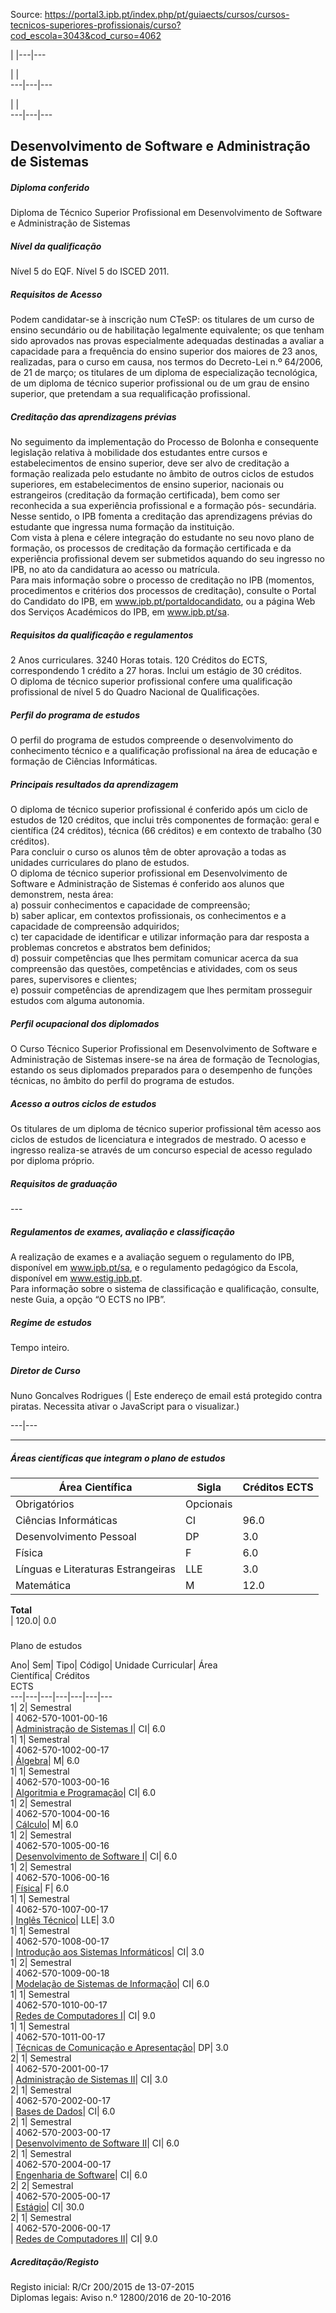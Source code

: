 Source: https://portal3.ipb.pt/index.php/pt/guiaects/cursos/cursos-tecnicos-superiores-profissionais/curso?cod_escola=3043&cod_curso=4062

| |---|---  
  
| |   
---|---|---  
  
| |   
---|---|---  
  
  

## Desenvolvimento de Software e Administração de Sistemas

  

##### Diploma conferido

Diploma de Técnico Superior Profissional em Desenvolvimento de Software e
Administração de Sistemas  
  

##### Nível da qualificação

Nível 5 do EQF. Nível 5 do ISCED 2011.  
  

##### Requisitos de Acesso

Podem candidatar-se à inscrição num CTeSP: os titulares de um curso de ensino
secundário ou de habilitação legalmente equivalente; os que tenham sido
aprovados nas provas especialmente adequadas destinadas a avaliar a capacidade
para a frequência do ensino superior dos maiores de 23 anos, realizadas, para
o curso em causa, nos termos do Decreto-Lei n.º 64/2006, de 21 de março; os
titulares de um diploma de especialização tecnológica, de um diploma de
técnico superior profissional ou de um grau de ensino superior, que pretendam
a sua requalificação profissional.  
  

##### Creditação das aprendizagens prévias

No seguimento da implementação do Processo de Bolonha e consequente legislação
relativa à mobilidade dos estudantes entre cursos e estabelecimentos de ensino
superior, deve ser alvo de creditação a formação realizada pelo estudante no
âmbito de outros ciclos de estudos superiores, em estabelecimentos de ensino
superior, nacionais ou estrangeiros (creditação da formação certificada), bem
como ser reconhecida a sua experiência profissional e a formação pós-
secundária. Nesse sentido, o IPB fomenta a creditação das aprendizagens
prévias do estudante que ingressa numa formação da instituição.  
Com vista à plena e célere integração do estudante no seu novo plano de
formação, os processos de creditação da formação certificada e da experiência
profissional devem ser submetidos aquando do seu ingresso no IPB, no ato da
candidatura ao acesso ou matrícula.  
Para mais informação sobre o processo de creditação no IPB (momentos,
procedimentos e critérios dos processos de creditação), consulte o Portal do
Candidato do IPB, em www.ipb.pt/portaldocandidato, ou a página Web dos
Serviços Académicos do IPB, em www.ipb.pt/sa.  
  

##### Requisitos da qualificação e regulamentos

2 Anos curriculares. 3240 Horas totais. 120 Créditos do ECTS, correspondendo 1
crédito a 27 horas. Inclui um estágio de 30 créditos.  
O diploma de técnico superior profissional confere uma qualificação
profissional de nível 5 do Quadro Nacional de Qualificações.  
  

##### Perfil do programa de estudos

O perfil do programa de estudos compreende o desenvolvimento do conhecimento
técnico e a qualificação profissional na área de educação e formação de
Ciências Informáticas.  
  

##### Principais resultados da aprendizagem

O diploma de técnico superior profissional é conferido após um ciclo de
estudos de 120 créditos, que inclui três componentes de formação: geral e
científica (24 créditos), técnica (66 créditos) e em contexto de trabalho (30
créditos).  
Para concluir o curso os alunos têm de obter aprovação a todas as unidades
curriculares do plano de estudos.  
O diploma de técnico superior profissional em Desenvolvimento de Software e
Administração de Sistemas é conferido aos alunos que demonstrem, nesta área:  
a) possuir conhecimentos e capacidade de compreensão;  
b) saber aplicar, em contextos profissionais, os conhecimentos e a capacidade
de compreensão adquiridos;  
c) ter capacidade de identificar e utilizar informação para dar resposta a
problemas concretos e abstratos bem definidos;  
d) possuir competências que lhes permitam comunicar acerca da sua compreensão
das questões, competências e atividades, com os seus pares, supervisores e
clientes;  
e) possuir competências de aprendizagem que lhes permitam prosseguir estudos
com alguma autonomia.  
  

##### Perfil ocupacional dos diplomados

O Curso Técnico Superior Profissional em Desenvolvimento de Software e
Administração de Sistemas insere-se na área de formação de Tecnologias,
estando os seus diplomados preparados para o desempenho de funções técnicas,
no âmbito do perfil do programa de estudos.  
  

##### Acesso a outros ciclos de estudos

Os titulares de um diploma de técnico superior profissional têm acesso aos
ciclos de estudos de licenciatura e integrados de mestrado. O acesso e
ingresso realiza-se através de um concurso especial de acesso regulado por
diploma próprio.  
  

##### Requisitos de graduação

\---  
  
  

##### Regulamentos de exames, avaliação e classificação

A realização de exames e a avaliação seguem o regulamento do IPB, disponível
em www.ipb.pt/sa, e o regulamento pedagógico da Escola, disponível em
www.estig.ipb.pt.  
Para informação sobre o sistema de classificação e qualificação, consulte,
neste Guia, a opção “O ECTS no IPB”.  
  

##### Regime de estudos

Tempo inteiro.  
  

##### Diretor de Curso

Nuno Goncalves Rodrigues (| Este endereço de email está protegido contra
piratas. Necessita ativar o JavaScript para o visualizar.)  
  
---|---  
  
* * *

  

##### Áreas científicas que integram o plano de estudos

Área Científica| Sigla| Créditos ECTS  
---|---|---  
Obrigatórios| Opcionais  
Ciências Informáticas| CI| 96.0| 9.0  
Desenvolvimento Pessoal| DP| 3.0| 0.0  
Física| F| 6.0| 0.0  
Línguas e Literaturas Estrangeiras| LLE| 3.0| 0.0  
Matemática| M| 12.0| 0.0  
**Total**  
| 120.0| 0.0  
  
#####  
Plano de estudos

Ano| Sem| Tipo| Código| Unidade Curricular| Área  
Científica| Créditos  
ECTS  
---|---|---|---|---|---|---  
1| 2|  Semestral  
|  4062-570-1001-00-16  
| [Administração de Sistemas
I](https://guiaects.ipb.pt/GuiaEcts/PdfService?cod_escola=3043&cod_curso=4062&n_plano=570&n_disciplina=1001&n_opcao=0&ano_lect=2016&locale=1
"Administração de Sistemas I")| CI| 6.0  
1| 1|  Semestral  
|  4062-570-1002-00-17  
|
[Álgebra](https://guiaects.ipb.pt/GuiaEcts/PdfService?cod_escola=3043&cod_curso=4062&n_plano=570&n_disciplina=1002&n_opcao=0&ano_lect=2017&locale=1
"Álgebra")| M| 6.0  
1| 1|  Semestral  
|  4062-570-1003-00-16  
| [Algoritmia e
Programação](https://guiaects.ipb.pt/GuiaEcts/PdfService?cod_escola=3043&cod_curso=4062&n_plano=570&n_disciplina=1003&n_opcao=0&ano_lect=2016&locale=1
"Algoritmia e Programação")| CI| 6.0  
1| 2|  Semestral  
|  4062-570-1004-00-16  
|
[Cálculo](https://guiaects.ipb.pt/GuiaEcts/PdfService?cod_escola=3043&cod_curso=4062&n_plano=570&n_disciplina=1004&n_opcao=0&ano_lect=2016&locale=1
"Cálculo")| M| 6.0  
1| 2|  Semestral  
|  4062-570-1005-00-16  
| [Desenvolvimento de Software
I](https://guiaects.ipb.pt/GuiaEcts/PdfService?cod_escola=3043&cod_curso=4062&n_plano=570&n_disciplina=1005&n_opcao=0&ano_lect=2016&locale=1
"Desenvolvimento de Software I")| CI| 6.0  
1| 2|  Semestral  
|  4062-570-1006-00-16  
|
[Física](https://guiaects.ipb.pt/GuiaEcts/PdfService?cod_escola=3043&cod_curso=4062&n_plano=570&n_disciplina=1006&n_opcao=0&ano_lect=2016&locale=1
"Física")| F| 6.0  
1| 1|  Semestral  
|  4062-570-1007-00-17  
| [Inglês
Técnico](https://guiaects.ipb.pt/GuiaEcts/PdfService?cod_escola=3043&cod_curso=4062&n_plano=570&n_disciplina=1007&n_opcao=0&ano_lect=2017&locale=1
"Inglês Técnico")| LLE| 3.0  
1| 1|  Semestral  
|  4062-570-1008-00-17  
| [Introdução aos Sistemas
Informáticos](https://guiaects.ipb.pt/GuiaEcts/PdfService?cod_escola=3043&cod_curso=4062&n_plano=570&n_disciplina=1008&n_opcao=0&ano_lect=2017&locale=1
"Introdução aos Sistemas Informáticos")| CI| 3.0  
1| 2|  Semestral  
|  4062-570-1009-00-18  
| [Modelação de Sistemas de
Informação](https://guiaects.ipb.pt/GuiaEcts/PdfService?cod_escola=3043&cod_curso=4062&n_plano=570&n_disciplina=1009&n_opcao=0&ano_lect=2018&locale=1
"Modelação de Sistemas de Informação")| CI| 6.0  
1| 1|  Semestral  
|  4062-570-1010-00-17  
| [Redes de Computadores
I](https://guiaects.ipb.pt/GuiaEcts/PdfService?cod_escola=3043&cod_curso=4062&n_plano=570&n_disciplina=1010&n_opcao=0&ano_lect=2017&locale=1
"Redes de Computadores I")| CI| 9.0  
1| 1|  Semestral  
|  4062-570-1011-00-17  
| [Técnicas de Comunicação e
Apresentação](https://guiaects.ipb.pt/GuiaEcts/PdfService?cod_escola=3043&cod_curso=4062&n_plano=570&n_disciplina=1011&n_opcao=0&ano_lect=2017&locale=1
"Técnicas de Comunicação e Apresentação")| DP| 3.0  
2| 1|  Semestral  
|  4062-570-2001-00-17  
| [Administração de Sistemas
II](https://guiaects.ipb.pt/GuiaEcts/PdfService?cod_escola=3043&cod_curso=4062&n_plano=570&n_disciplina=2001&n_opcao=0&ano_lect=2017&locale=1
"Administração de Sistemas II")| CI| 3.0  
2| 1|  Semestral  
|  4062-570-2002-00-17  
| [Bases de
Dados](https://guiaects.ipb.pt/GuiaEcts/PdfService?cod_escola=3043&cod_curso=4062&n_plano=570&n_disciplina=2002&n_opcao=0&ano_lect=2017&locale=1
"Bases de Dados")| CI| 6.0  
2| 1|  Semestral  
|  4062-570-2003-00-17  
| [Desenvolvimento de Software
II](https://guiaects.ipb.pt/GuiaEcts/PdfService?cod_escola=3043&cod_curso=4062&n_plano=570&n_disciplina=2003&n_opcao=0&ano_lect=2017&locale=1
"Desenvolvimento de Software II")| CI| 6.0  
2| 1|  Semestral  
|  4062-570-2004-00-17  
| [Engenharia de
Software](https://guiaects.ipb.pt/GuiaEcts/PdfService?cod_escola=3043&cod_curso=4062&n_plano=570&n_disciplina=2004&n_opcao=0&ano_lect=2017&locale=1
"Engenharia de Software")| CI| 6.0  
2| 2|  Semestral  
|  4062-570-2005-00-17  
|
[Estágio](https://guiaects.ipb.pt/GuiaEcts/PdfService?cod_escola=3043&cod_curso=4062&n_plano=570&n_disciplina=2005&n_opcao=0&ano_lect=2017&locale=1
"Estágio")| CI| 30.0  
2| 1|  Semestral  
|  4062-570-2006-00-17  
| [Redes de Computadores
II](https://guiaects.ipb.pt/GuiaEcts/PdfService?cod_escola=3043&cod_curso=4062&n_plano=570&n_disciplina=2006&n_opcao=0&ano_lect=2017&locale=1
"Redes de Computadores II")| CI| 9.0  
  

##### Acreditação/Registo

Registo inicial: R/Cr 200/2015 de 13-07-2015  
Diplomas legais: Aviso n.º 12800/2016 de 20-10-2016

  
  
  

